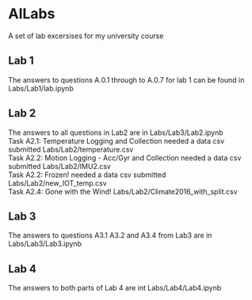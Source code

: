 # AILabs
A set of lab excersises for my university course
## Lab 1
The answers to questions A.0.1 through to A.0.7 for lab 1 can be found in Labs/Lab1/lab.ipynb
## Lab 2
The answers to all questions in Lab2 are in Labs/Lab3/Lab2.ipynb\
Task A2.1: Temperature Logging and Collection needed a data csv submitted Labs/Lab2/temperature.csv\
Task A2.2: Motion Logging - Acc/Gyr  and Collection needed a data csv submitted Labs/Lab2/IMU2.csv\
Task A2.2: Frozen! needed a data csv submitted Labs/Lab2/new_IOT_temp.csv\
Task A2.4: Gone with the Wind! Labs/Lab2/Climate2016_with_split.csv
## Lab 3
The answers to questions A3.1 A3.2 and A3.4 from Lab3 are in Labs/Lab3/Lab3.ipynb
## Lab 4
The answers to both parts of Lab 4 are int Labs/Lab4/Lab4.ipynb
